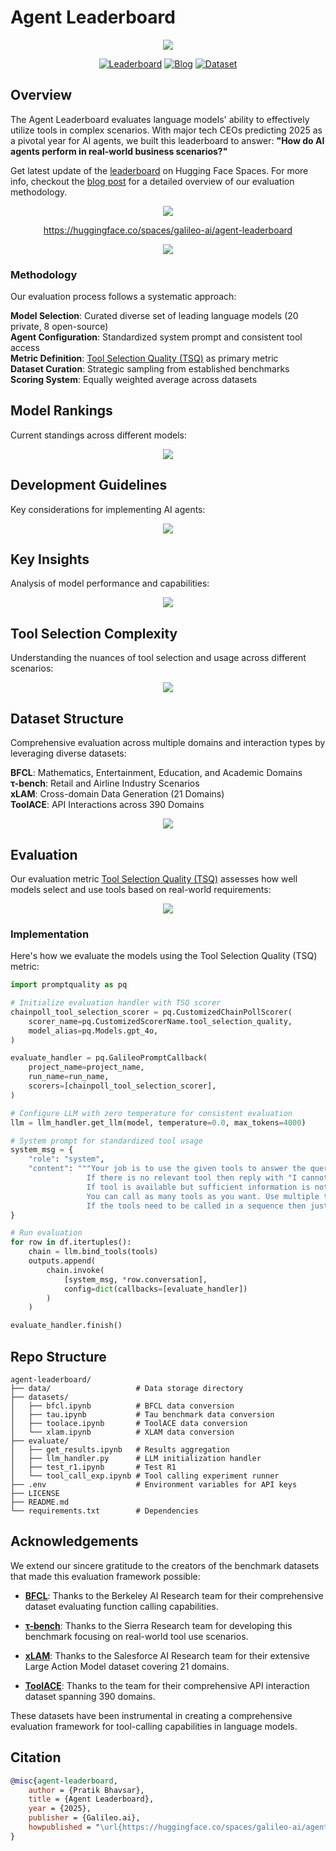 # Agent Leaderboard

<p align="center">
  <img src="images/blog_cover.png" />
</p>

<div align="center">

[![Leaderboard](https://img.shields.io/badge/🤗%20View-Leaderboard-blue)](https://huggingface.co/spaces/galileo-ai/agent-leaderboard)
[![Blog](https://img.shields.io/badge/📖%20Read-Blog-green)](https://galileo.ai/blog/agent-leaderboard)
[![Dataset](https://img.shields.io/badge/🔍%20Explore-Dataset-orange)](https://huggingface.co/datasets/galileo-ai/agent-leaderboard)

</div>

## Overview

The Agent Leaderboard evaluates language models' ability to effectively utilize tools in complex scenarios. With major tech CEOs predicting 2025 as a pivotal year for AI agents, we built this leaderboard to answer: **"How do AI agents perform in real-world business scenarios?"**

Get latest update of the [leaderboard](https://huggingface.co/spaces/galileo-ai/agent-leaderboard) on Hugging Face Spaces. For more info, checkout the [blog post](https://galileo.ai/blog/agent-leaderboard) for a detailed overview of our evaluation methodology.

<p align="center">
  <img src="images/leaderboard.png" />
</p>

<p align="center">
  <a href="https://huggingface.co/spaces/galileo-ai/agent-leaderboard">https://huggingface.co/spaces/galileo-ai/agent-leaderboard</a>

<p align="center">
  <img src="images/overview.png" />
</p>

### Methodology

Our evaluation process follows a systematic approach:

**Model Selection**: Curated diverse set of leading language models (20 private, 8 open-source)  
**Agent Configuration**: Standardized system prompt and consistent tool access  
**Metric Definition**: [Tool Selection Quality (TSQ)](https://docs.galileo.ai/galileo/gen-ai-studio-products/galileo-guardrail-metrics/tool-selection-quality#tool-selection-quality) as primary metric  
**Dataset Curation**: Strategic sampling from established benchmarks  
**Scoring System**: Equally weighted average across datasets

## Model Rankings

Current standings across different models:

<p align="center">
  <img src="images/ranking.png" />
</p>

## Development Guidelines

Key considerations for implementing AI agents:

<p align="center">
  <img src="images/implications.png" />
</p>

## Key Insights

Analysis of model performance and capabilities:

<p align="center">
  <img src="images/insights.png" />
</p>

## Tool Selection Complexity

Understanding the nuances of tool selection and usage across different scenarios:

<p align="center">
  <img src="images/complexity_of_tool_calling.png" />
</p>

## Dataset Structure

Comprehensive evaluation across multiple domains and interaction types by leveraging diverse datasets:

**BFCL**: Mathematics, Entertainment, Education, and Academic Domains  
**τ-bench**: Retail and Airline Industry Scenarios  
**xLAM**: Cross-domain Data Generation (21 Domains)  
**ToolACE**: API Interactions across 390 Domains  

<p align="center">
  <img src="images/datasets.png" />
</p>

## Evaluation

Our evaluation metric [Tool Selection Quality (TSQ)](https://docs.galileo.ai/galileo/gen-ai-studio-products/galileo-guardrail-metrics/tool-selection-quality#tool-selection-quality) assesses how well models select and use tools based on real-world requirements:

<p align="center">
  <img src="images/evaluating_agents.png" />
</p>

### Implementation

Here's how we evaluate the models using the Tool Selection Quality (TSQ) metric:

```python
import promptquality as pq

# Initialize evaluation handler with TSQ scorer
chainpoll_tool_selection_scorer = pq.CustomizedChainPollScorer(
    scorer_name=pq.CustomizedScorerName.tool_selection_quality,
    model_alias=pq.Models.gpt_4o,
)

evaluate_handler = pq.GalileoPromptCallback(
    project_name=project_name,
    run_name=run_name,
    scorers=[chainpoll_tool_selection_scorer],
)

# Configure LLM with zero temperature for consistent evaluation
llm = llm_handler.get_llm(model, temperature=0.0, max_tokens=4000)

# System prompt for standardized tool usage
system_msg = {
    "role": "system",
    "content": """Your job is to use the given tools to answer the query of human. 
                 If there is no relevant tool then reply with "I cannot answer the question with given tools". 
                 If tool is available but sufficient information is not available, then ask human to get the same. 
                 You can call as many tools as you want. Use multiple tools if needed. 
                 If the tools need to be called in a sequence then just call the first tool."""
}

# Run evaluation
for row in df.itertuples():
    chain = llm.bind_tools(tools)
    outputs.append(
        chain.invoke(
            [system_msg, *row.conversation], 
            config=dict(callbacks=[evaluate_handler])
        )
    )

evaluate_handler.finish()
```

## Repo Structure

```
agent-leaderboard/
├── data/                   # Data storage directory
├── datasets/ 
│   ├── bfcl.ipynb          # BFCL data conversion
│   ├── tau.ipynb           # Tau benchmark data conversion
│   ├── toolace.ipynb       # ToolACE data conversion
│   └── xlam.ipynb          # XLAM data conversion
├── evaluate/ 
│   ├── get_results.ipynb   # Results aggregation
│   ├── llm_handler.py      # LLM initialization handler
│   ├── test_r1.ipynb       # Test R1
│   └── tool_call_exp.ipynb # Tool calling experiment runner
├── .env                    # Environment variables for API keys
├── LICENSE 
├── README.md 
└── requirements.txt        # Dependencies
```

## Acknowledgements

We extend our sincere gratitude to the creators of the benchmark datasets that made this evaluation framework possible:

- [**BFCL**](https://gorilla.cs.berkeley.edu/leaderboard.html): Thanks to the Berkeley AI Research team for their comprehensive dataset evaluating function calling capabilities.

- [**τ-bench**](https://github.com/sierra-research/tau-bench): Thanks to the Sierra Research team for developing this benchmark focusing on real-world tool use scenarios.

- [**xLAM**](https://www.salesforce.com/blog/xlam-large-action-models/): Thanks to the Salesforce AI Research team for their extensive Large Action Model dataset covering 21 domains.

- [**ToolACE**](https://arxiv.org/abs/2409.00920): Thanks to the team for their comprehensive API interaction dataset spanning 390 domains.

These datasets have been instrumental in creating a comprehensive evaluation framework for tool-calling capabilities in language models.

## Citation

```bibtex
@misc{agent-leaderboard,
    author = {Pratik Bhavsar},
    title = {Agent Leaderboard},
    year = {2025},
    publisher = {Galileo.ai},
    howpublished = "\url{https://huggingface.co/spaces/galileo-ai/agent-leaderboard}"
}
